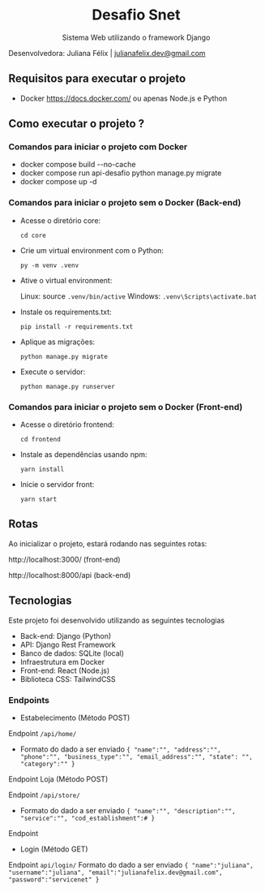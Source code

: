 <h1 align="center">Desafio Snet</h1>

<p align="center"> Sistema Web utilizando o framework Django</p>

Desenvolvedora: Juliana Félix |  <link>julianafelix.dev@gmail.com</link>


## Requisitos para executar o projeto

 * Docker <ink>https://docs.docker.com/</link>
 ou apenas 
 Node.js e Python
 
 ## Como executar o projeto ?
 
 
 ### Comandos para iniciar o projeto com Docker
 
 * docker compose build --no-cache
 * docker compose run api-desafio python manage.py migrate
 * docker compose up -d

 ### Comandos para iniciar o projeto sem o Docker (Back-end)
 
 * Acesse o diretório core:

    `cd core`
 * Crie um virtual environment com o Python:

     `py -m venv .venv`

 * Ative o virtual environment:

      Linux: source `.venv/bin/active`
      Windows: `.venv\Scripts\activate.bat`

 * Instale os requirements.txt:

      `pip install -r requirements.txt`

 * Aplique as migrações:

      `python manage.py migrate`

 * Execute o servidor:

      `python manage.py runserver`


 ### Comandos para iniciar o projeto sem o Docker (Front-end)
 
  * Acesse o diretório frontend:

     `cd frontend`
 * Instale as dependências usando npm:

     `yarn install`
 * Inicie o servidor front:

     `yarn start`

 
 ## Rotas
 
 <p> Ao inicializar o projeto, estará rodando nas seguintes rotas: </p>
 
 http://localhost:3000/  (front-end)
 
 http://localhost:8000/api   (back-end)
 
## Tecnologias 

Este projeto foi desenvolvido utilizando as seguintes tecnologias

* Back-end: Django (Python)
* API: Django Rest Framework
* Banco de dados: SQLite (local)
* Infraestrutura em Docker
* Front-end: React (Node.js)
* Biblioteca CSS: TailwindCSS

### Endpoints

* Estabelecimento (Método POST)

Endpoint
`/api/home/`
- Formato do dado a ser enviado
`{ "name":"", "address":"", "phone":"", "business_type":"", "email_address":"", "state": "", "category":"" }`

Endpoint
Loja (Método POST)

Endpoint
`/api/store/`
- Formato do dado a ser enviado
`{ "name":"", "description":"", "service":"", "cod_establishment":# }`

Endpoint
- Login (Método GET)

Endpoint
`api/login/`
Formato do dado a ser enviado
`{ "name":"juliana", "username":"juliana", "email":"julianafelix.dev@gmail.com", "password":"servicenet" }`


